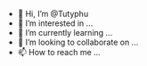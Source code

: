 - 👋 Hi, I’m @Tutyphu
- 👀 I’m interested in ...
- 🌱 I’m currently learning ...
- 💞️ I’m looking to collaborate on ...
- 📫 How to reach me ...

<!---
Tutyphu/Tutyphu is a ✨ special ✨ repository because its `README.md` (this file) appears on your GitHub profile.
You can click the Preview link to take a look at your changes.
--->
